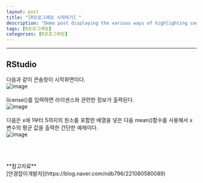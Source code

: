 ```yaml
---
layout: post
title: "[R프로그래밍 시작하기] "
description: "Demo post displaying the various ways of highlighting code in Markdown."
tags: [R프로그래밍]
categories: [R프로그래밍]
---
```


------------------------------------------------------------------------------------------------------------

## RStudio
다음과 같이 콘솔창이 시작화면이다.  
![image](https://user-images.githubusercontent.com/52437364/89695061-adcfb000-d94d-11ea-9380-534f57402d2d.png)  
<br/>
license()를 입력하면 라이센스와 관련한 정보가 출력된다.  
![image](https://user-images.githubusercontent.com/52437364/89695151-f12a1e80-d94d-11ea-848a-e489a3b3142b.png)  
<br/>
다음은 x에 1부터 5까지의 원소를 포함한 배열을 넣은 다음 mean()함수를 사용해서 x변수의 평균 값을 출력한 간단한 예제이다.  
![image](https://user-images.githubusercontent.com/52437364/89695256-449c6c80-d94e-11ea-8f89-56c2ee4315b1.png)  

<br/>
<br/>
<br/>
**참고자료**<br/>
[안경잡이개발자](https://blog.naver.com/ndb796/221080580089)
